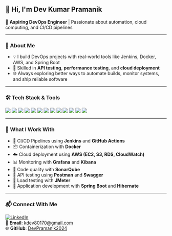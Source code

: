 <h2>👋 Hi, I'm Dev Kumar Pramanik</h2>

🎯 **Aspiring DevOps Engineer** | Passionate about automation, cloud computing, and CI/CD pipelines

---

### 🚀 About Me

- 💡 I build DevOps projects with real-world tools like Jenkins, Docker, AWS, and Spring Boot
- 🧪 Skilled in **API testing**, **performance testing**, and **cloud deployment**
- 🌐 Always exploring better ways to automate builds, monitor systems, and ship reliable software

---

### 🛠 Tech Stack & Tools

<p>
  <img src="https://img.shields.io/badge/Jenkins-D24939?style=for-the-badge&logo=jenkins&logoColor=white"/>
  <img src="https://img.shields.io/badge/Git-F05032?style=for-the-badge&logo=git&logoColor=white"/>
  <img src="https://img.shields.io/badge/GitHub-181717?style=for-the-badge&logo=github&logoColor=white"/>
  <img src="https://img.shields.io/badge/Postman-FF6C37?style=for-the-badge&logo=postman&logoColor=white"/>
  <img src="https://img.shields.io/badge/Swagger-85EA2D?style=for-the-badge&logo=swagger&logoColor=black"/>
  <img src="https://img.shields.io/badge/JMeter-D22128?style=for-the-badge&logo=apachejmeter&logoColor=white"/>
  <img src="https://img.shields.io/badge/Docker-2496ED?style=for-the-badge&logo=docker&logoColor=white"/>
  <img src="https://img.shields.io/badge/AWS-232F3E?style=for-the-badge&logo=amazonaws&logoColor=white"/>
  <img src="https://img.shields.io/badge/Grafana-F46800?style=for-the-badge&logo=grafana&logoColor=white"/>
  <img src="https://img.shields.io/badge/Kibana-005571?style=for-the-badge&logo=kibana&logoColor=white"/>
  <img src="https://img.shields.io/badge/SonarQube-4E9BCD?style=for-the-badge&logo=sonarqube&logoColor=white"/>
  <img src="https://img.shields.io/badge/SpringBoot-6DB33F?style=for-the-badge&logo=springboot&logoColor=white"/>
  <img src="https://img.shields.io/badge/Hibernate-59666C?style=for-the-badge&logo=hibernate&logoColor=white"/>
</p>

---

### 🔧 What I Work With

- 🔄 CI/CD Pipelines using **Jenkins** and **GitHub Actions**
- 📦 Containerization with **Docker**
- ☁️ Cloud deployment using **AWS (EC2, S3, RDS, CloudWatch)**
- 📊 Monitoring with **Grafana** and **Kibana**
- 📜 Code quality with **SonarQube**
- 🧪 API testing using **Postman** and **Swagger**
- 🔬 Load testing with **JMeter**
- 🌱 Application development with **Spring Boot** and **Hibernate**

---
### 📬 Connect With Me

[![LinkedIn](https://img.shields.io/badge/LinkedIn-0077B5?style=for-the-badge&logo=linkedin&logoColor=white)](https://www.linkedin.com/in/karina-kumari026012/)  
📧 **Email**: kdev80170@gmail.com  
🌐 **GitHub**: [DevPramanik2024](https://github.com/DevPramanik2024)


